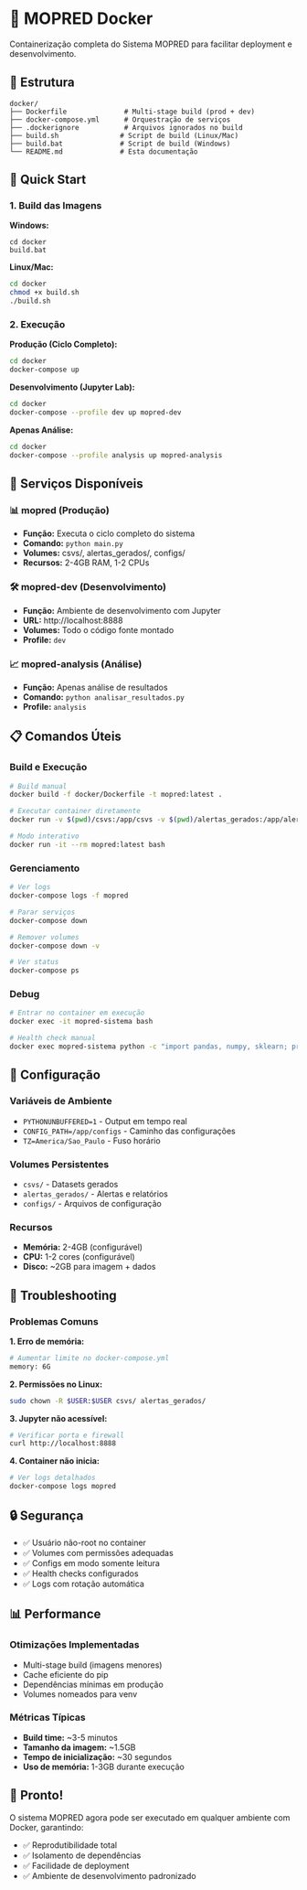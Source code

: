 # 🐳 MOPRED Docker

Containerização completa do Sistema MOPRED para facilitar deployment e desenvolvimento.

## 📁 Estrutura

```
docker/
├── Dockerfile              # Multi-stage build (prod + dev)
├── docker-compose.yml      # Orquestração de serviços
├── .dockerignore           # Arquivos ignorados no build
├── build.sh               # Script de build (Linux/Mac)
├── build.bat              # Script de build (Windows)
└── README.md              # Esta documentação
```

## 🚀 Quick Start

### 1. Build das Imagens

**Windows:**
```batch
cd docker
build.bat
```

**Linux/Mac:**
```bash
cd docker
chmod +x build.sh
./build.sh
```

### 2. Execução

**Produção (Ciclo Completo):**
```bash
cd docker
docker-compose up
```

**Desenvolvimento (Jupyter Lab):**
```bash
cd docker
docker-compose --profile dev up mopred-dev
```

**Apenas Análise:**
```bash
cd docker
docker-compose --profile analysis up mopred-analysis
```

## 🎯 Serviços Disponíveis

### 📊 mopred (Produção)
- **Função:** Executa o ciclo completo do sistema
- **Comando:** `python main.py`
- **Volumes:** csvs/, alertas_gerados/, configs/
- **Recursos:** 2-4GB RAM, 1-2 CPUs

### 🛠️ mopred-dev (Desenvolvimento)
- **Função:** Ambiente de desenvolvimento com Jupyter
- **URL:** http://localhost:8888
- **Volumes:** Todo o código fonte montado
- **Profile:** `dev`

### 📈 mopred-analysis (Análise)
- **Função:** Apenas análise de resultados
- **Comando:** `python analisar_resultados.py`
- **Profile:** `analysis`

## 📋 Comandos Úteis

### Build e Execução
```bash
# Build manual
docker build -f docker/Dockerfile -t mopred:latest .

# Executar container diretamente
docker run -v $(pwd)/csvs:/app/csvs -v $(pwd)/alertas_gerados:/app/alertas_gerados mopred:latest

# Modo interativo
docker run -it --rm mopred:latest bash
```

### Gerenciamento
```bash
# Ver logs
docker-compose logs -f mopred

# Parar serviços
docker-compose down

# Remover volumes
docker-compose down -v

# Ver status
docker-compose ps
```

### Debug
```bash
# Entrar no container em execução
docker exec -it mopred-sistema bash

# Health check manual
docker exec mopred-sistema python -c "import pandas, numpy, sklearn; print('OK')"
```

## 🔧 Configuração

### Variáveis de Ambiente
- `PYTHONUNBUFFERED=1` - Output em tempo real
- `CONFIG_PATH=/app/configs` - Caminho das configurações
- `TZ=America/Sao_Paulo` - Fuso horário

### Volumes Persistentes
- `csvs/` - Datasets gerados
- `alertas_gerados/` - Alertas e relatórios
- `configs/` - Arquivos de configuração

### Recursos
- **Memória:** 2-4GB (configurável)
- **CPU:** 1-2 cores (configurável)
- **Disco:** ~2GB para imagem + dados

## 🐛 Troubleshooting

### Problemas Comuns

**1. Erro de memória:**
```bash
# Aumentar limite no docker-compose.yml
memory: 6G
```

**2. Permissões no Linux:**
```bash
sudo chown -R $USER:$USER csvs/ alertas_gerados/
```

**3. Jupyter não acessível:**
```bash
# Verificar porta e firewall
curl http://localhost:8888
```

**4. Container não inicia:**
```bash
# Ver logs detalhados
docker-compose logs mopred
```

## 🔒 Segurança

- ✅ Usuário não-root no container
- ✅ Volumes com permissões adequadas
- ✅ Configs em modo somente leitura
- ✅ Health checks configurados
- ✅ Logs com rotação automática

## 📊 Performance

### Otimizações Implementadas
- Multi-stage build (imagens menores)
- Cache eficiente do pip
- Dependências mínimas em produção
- Volumes nomeados para venv

### Métricas Típicas
- **Build time:** ~3-5 minutos
- **Tamanho da imagem:** ~1.5GB
- **Tempo de inicialização:** ~30 segundos
- **Uso de memória:** 1-3GB durante execução

## 🎉 Pronto!

O sistema MOPRED agora pode ser executado em qualquer ambiente com Docker, garantindo:
- ✅ Reprodutibilidade total
- ✅ Isolamento de dependências  
- ✅ Facilidade de deployment
- ✅ Ambiente de desenvolvimento padronizado
